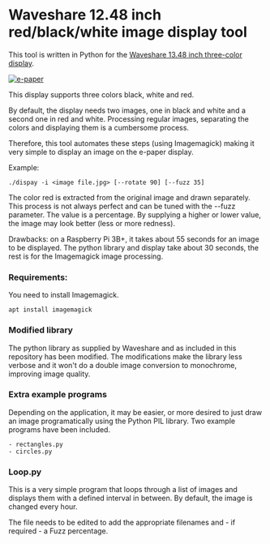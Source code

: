 # Waveshare 12.48 inch red/black/white image display tool

This tool is written in Python for the [Waveshare 13.48 inch three-color display][ws]. 

[ws]: https://www.waveshare.com/product/displays/e-paper/epaper-1/12.48inch-e-paper-module-b.htm

[![e-paper][image]][large]

[image]: https://louwrentius.com/static/images/epaper/epaper04_small.jpg
[large]: https://louwrentius.com/static/images/epaper/epaper04_large.jpg

This display supports three colors black, white and red. 

By default, the display needs two images, one in black and white and a second one in red and white. Processing regular images, separating the colors and displaying them is a cumbersome process.

Therefore, this tool automates these steps (using Imagemagick) making it very simple to display an image on the e-paper display. 

Example: 

    ./dispay -i <image file.jpg> [--rotate 90] [--fuzz 35]

The color red is extracted from the original image and drawn separately. This process is not always perfect and can be tuned with the --fuzz parameter. The value is a percentage. By supplying a higher or lower value, the image may look better (less or more redness).

Drawbacks: on a Raspberry Pi 3B+, it takes about 55 seconds for an image to be displayed. The python library and display take about 30 seconds, the rest is for the Imagemagick image processing. 

### Requirements: 

You need to install Imagemagick.

    apt install imagemagick

### Modified library

The python library as supplied by Waveshare and as included in this repository has been modified.
The modifications make the library less verbose and it won't do a double image conversion to monochrome, improving image quality.

### Extra example programs

Depending on the application, it may be easier, or more desired to just draw an image programatically using the Python PIL library. Two example programs have been included. 

    - rectangles.py
    - circles.py

### Loop.py

This is a very simple program that loops through a list of images and displays them with a defined interval in between. By default, the image is changed every hour.

The file needs to be edited to add the appropriate filenames and  - if required - a Fuzz percentage.
